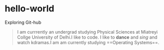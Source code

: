 # hello-world
Exploring Git-hub 
> I am currrently an undergrad studying Physical Sciences at Miatreyi Collge University of Delhi.I like to code. I like to **dance** and *sing* and watch kdramas.I am am currently studying ==Operating Systems==.
